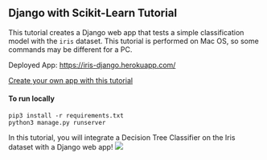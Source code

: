 
## Django with Scikit-Learn Tutorial
This tutorial creates a Django web app that tests a simple classification model with the `iris` dataset. This tutorial is performed on Mac OS, so some commands may be different for a PC.

Deployed App: https://iris-django.herokuapp.com/

[Create your own app with this tutorial](https://github.com/katiehouse/django-scikit-learn-tutorial/wiki)

#### To run locally
```
pip3 install -r requirements.txt
python3 manage.py runserver
```

In this tutorial, you will integrate a Decision Tree Classifier on the Iris dataset with a Django web app!
<img src="https://github.com/katiehouse/django-scikit-learn-tutorial/blob/master/tutorial_imgs/model-prediction-images.png">
